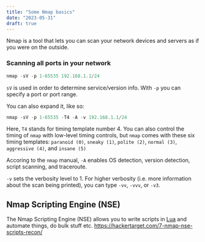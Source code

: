 ```yaml
---
title: "Some Nmap basics"
date: "2023-05-31"
draft: true
---
```


Nmap is a tool that lets you can scan your network devices and servers as if you were on the outside.


### Scanning all ports in your network


```powershell
nmap -sV -p 1-65535 192.168.1.1/24
```

`sV` is used in order to determine service/version info.
With `-p` you can specify a port or port range. 

You can also expand it, like so:

```powershell
nmap -sV -p 1-65535 -T4 -A -v 192.168.1.1/24
```

Here, `T4` stands for timing template number 4. You can also control the timing of `nmap` with low-level timing controls, but `nmap` comes with these six timing templates: `paranoid (0)`, `sneaky (1)`, `polite (2)`, `normal (3)`, `aggressive (4)`, and `insane (5)`

Accoring to the `nmap` manual, `-A` enables OS detection, version detection, script scanning, and traceroute.

`-v` sets the verbosity level to 1. For higher verbosity (i.e. more information about the scan being printed), you can type `-vv`, `-vvv`, or `-v3`.


## Nmap Scripting Engine (NSE)

The Nmap Scripting Engine (NSE) allows you to write scripts in [Lua](./Lua) and automate things, do bulk stuff etc.
https://hackertarget.com/7-nmap-nse-scripts-recon/